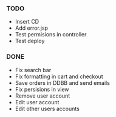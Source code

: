 ### TODO
- Insert CD
- Add error.jsp
- Test permisions in controller
- Test deploy
### DONE
- Fix search bar
- Fix formatting in cart and checkout
- Save orders in DDBB and send emails
- Fix persisions in view
- Remove user account
- Edit user account
- Edit other users accounts
